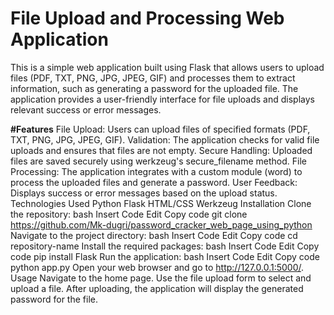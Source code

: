 <h1>File Upload and Processing Web Application</h1>
This is a simple web application built using Flask that allows users to upload files (PDF, TXT, PNG, JPG, JPEG, GIF) and processes them to extract information, such as generating a password for the uploaded file. The application provides a user-friendly interface for file uploads and displays relevant success or error messages.

<b>#Features</b>
File Upload: Users can upload files of specified formats (PDF, TXT, PNG, JPG, JPEG, GIF).
Validation: The application checks for valid file uploads and ensures that files are not empty.
Secure Handling: Uploaded files are saved securely using werkzeug's secure_filename method.
File Processing: The application integrates with a custom module (word) to process the uploaded files and generate a password.
User Feedback: Displays success or error messages based on the upload status.
Technologies Used
Python
Flask
HTML/CSS
Werkzeug
Installation
Clone the repository:
bash
Insert Code
Edit
Copy code
git clone https://github.com/Mk-dugri/password_cracker_web_page_using_python
Navigate to the project directory:
bash
Insert Code
Edit
Copy code
cd repository-name
Install the required packages:
bash
Insert Code
Edit
Copy code
pip install Flask
Run the application:
bash
Insert Code
Edit
Copy code
python app.py
Open your web browser and go to http://127.0.0.1:5000/.
Usage
Navigate to the home page.
Use the file upload form to select and upload a file.
After uploading, the application will display the generated password for the file.
